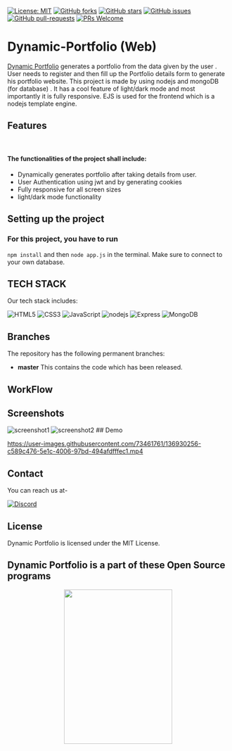 [![License: MIT](https://img.shields.io/badge/License-MIT-yellow.svg)](https://opensource.org/licenses/MIT)
[![GitHub forks](https://img.shields.io/github/forks/jawed321/dynamic-portfolio?style=social)](https://github.com/jawed321/dynamic-portfolio/network/members)
[![GitHub stars](https://img.shields.io/github/stars/jawed321/dynamic-portfolio?style=social)](https://github.com/jawed321/dynamic-portfolio/stargazers)
[![GitHub issues](https://img.shields.io/github/issues/Spectrum-CETB/LesKollab.svg)](https://gitHub.com/Naereen/jawed321/dynamic-portfolio/issues/)
[![GitHub pull-requests](https://img.shields.io/github/issues-pr/Spectrum-CETB/LesKollab.svg)](https://GitHub.com/jawed321/dynamic-portfolio/pull/)
[![PRs Welcome](https://img.shields.io/badge/PRs-welcome-brightgreen.svg?style=flat-square)](http://makeapullrequest.com)


# Dynamic-Portfolio (Web)

[Dynamic Portfolio](https://github.com/jawed321/dynamic-portfolio) generates a portfolio from the data given by the user . User needs to register and then fill up the Portfolio details form to generate his portfolio website. This project is made by using nodejs and mongoDB (for database) . It has a cool feature of light/dark mode and most importantly it is fully responsive. EJS is used for the frontend which is a nodejs template engine.

## Features



<br/>
<h4>The functionalities of the project shall include: </h4>
<ul>
<li>Dynamically generates portfolio after taking details from user.</li>
 <li>User Authentication using jwt and by generating cookies</li>
 <li>Fully responsive for all screen sizes</li>
 <li>light/dark mode functionality</li>
</ul>

## Setting up the project

### For this project, you have to run 
```npm install``` and then ```node app.js``` in the terminal. Make sure to connect to your own database.


## TECH STACK

Our tech stack includes:

<img alt="HTML5" src="https://img.shields.io/badge/html5%20-%23E34F26.svg?&style=for-the-badge&logo=html5&logoColor=white"/>  <img alt="CSS3" src="https://img.shields.io/badge/css3%20-%231572B6.svg?&style=for-the-badge&logo=css3&logoColor=white"/> <img alt="JavaScript" src="https://img.shields.io/badge/javascript%20-%23323330.svg?&style=for-the-badge&logo=javascript&logoColor=%23F7DF1E"/> <img alt="nodejs" src="https://img.shields.io/badge/nodejs%20-%231572B6.svg?&style=for-the-badge&logo=nodejs&logoColor=white"/> <img alt="Express" src="https://img.shields.io/badge/express-%23777BB4.svg?&style=for-the-badge&logo=express&logoColor=white"/> <img alt="MongoDB" src="https://img.shields.io/badge/mongodb%20-%23E34F26.svg?&style=for-the-badge&logo=mongodb&logoColor=white"/> 


## Branches

The repository has the following permanent branches:

 * **master** This contains the code which has been released.

## WorkFlow




## Screenshots

 <img alt="screenshot1" src="https://user-images.githubusercontent.com/73461761/136884785-8c40650f-036b-41a3-80d3-684fc7d588e4.jpg" /> 
 <img alt="screenshot2" src="https://user-images.githubusercontent.com/73461761/136885326-f43e145c-54c1-425c-8d09-61f1945ac6f3.jpg" /> 
## Demo

https://user-images.githubusercontent.com/73461761/136930256-c589c476-5e1c-4006-97bd-494afdfffec1.mp4

## Contact

You can reach us at-

[<img alt="Discord" src="https://cdn.discordapp.com/attachments/878682402564751401/889109868500369418/discord.png"/>](https://discord.gg/dynatWbBaP)

## License

Dynamic Portfolio is licensed under the MIT License. 

## Dynamic Portfolio is a part of these Open Source programs

<p align="center">
 <a>
 <img  width="70%" height="30%" src="https://camo.githubusercontent.com/120101a42f86c55c2c96ca3c2bc49e067997c4471e57ed2e2a6f188ee1e78c2b/68747470733a2f2f6861636b746f626572666573742e6469676974616c6f6365616e2e636f6d2f5f6e7578742f696d672f6c6f676f2d6861636b746f626572666573742d66756c6c322e616131653964392e737667">

 
</p>

</br>

